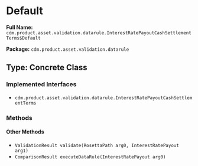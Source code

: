 # Default

**Full Name:** `cdm.product.asset.validation.datarule.InterestRatePayoutCashSettlementTerms$Default`

**Package:** `cdm.product.asset.validation.datarule`

## Type: Concrete Class

### Implemented Interfaces

- `cdm.product.asset.validation.datarule.InterestRatePayoutCashSettlementTerms`

### Methods

#### Other Methods

- `ValidationResult validate(RosettaPath arg0, InterestRatePayout arg1)`
- `ComparisonResult executeDataRule(InterestRatePayout arg0)`

